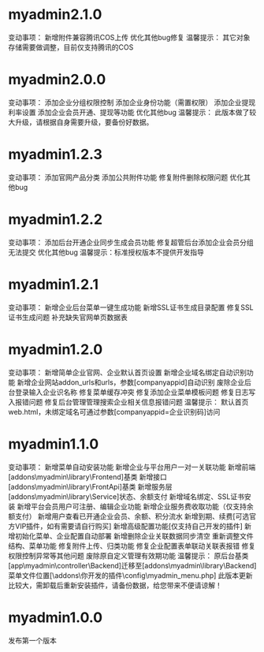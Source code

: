 # myadmin2.1.0
变动事项：
新增附件兼容腾讯COS上传
优化其他bug修复
温馨提示：
其它对象存储需要做调整，目前仅支持腾讯的COS

# myadmin2.0.0
变动事项：
添加企业分组权限控制
添加企业身份功能（需置权限）
添加企业提现利率设置
添加企业会员开通、提现等功能
优化其他bug
温馨提示：
此版本做了较大升级，请根据自身需要升级，要备份好数据。

# myadmin1.2.3
变动事项：
添加官网产品分类
添加公共附件功能
修复附件删除权限问题
优化其他bug

# myadmin1.2.2
变动事项：
添加后台开通企业同步生成会员功能
修复超管后台添加企业会员分组无法提交
优化其他bug
温馨提示：标准授权版本不提供开发指导

# myadmin1.2.1
变动事项：
新增企业后台菜单一键生成功能
新增SSL证书生成目录配置
修复SSL证书生成问题
补充缺失官网单页数据表

# myadmin1.2.0
变动事项：
新增简单企业官网、企业默认首页设置
新增企业域名绑定自动识别功能
新增企业网站addon_urls和urls，参数[companyappid]自动识别
废除企业后台登录输入企业识名称
修复菜单缓存冲突
修复添加企业菜单模板问题
修复日志写入报错问题
修复后台管理管理搜索企业相关信息报错问题
温馨提示：
默认首页web.html，未绑定域名可通过参数[companyappid=企业识别码]访问

# myadmin1.1.0
变动事项：
新增菜单自动安装功能
新增企业与平台用户一对一关联功能
新增前端[addons\myadmin\library\Frontend]基类
新增接口[addons\myadmin\library\FrontApi]基类
新增服务层[addons\myadmin\library\Service]状态、余额支付
新增域名绑定、SSL证书安装
新增平台会员用户可注册、编辑企业功能
新增企业服务费收取功能（仅支持余额支付）
新增用户查看已开通企业会员、余额、积分流水
新增到期、续费[可选官方VIP插件，如有需要请自行购买]
新增高级配置功能[仅支持自己开发的插件]
新增初始化菜单、企业配置自动部署
新增删除企业关联数据同步清空
重新调整文件结构、菜单功能
修复附件上传、归类功能
修复企业配置表单联动关联表报错
修复权限控制异常等其他问题
废除原自定义管理有效期功能
温馨提示：
原后台基类[app\myadmin\controller\Backend]迁移至[addons\myadmin\library\Backend]
菜单文件位置[\addons\你开发的插件\config\myadmin_menu.php]
此版本更新比较大，需卸载后重新安装插件，请备份数据，给您带来不便请谅解！

# myadmin1.0.0
发布第一个版本
